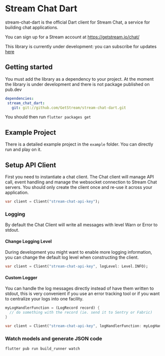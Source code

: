 # Stream Chat Dart 

stream-chat-dart is the official Dart client for Stream Chat, a service for building chat applications.

You can sign up for a Stream account at https://getstream.io/chat/

This library is currently under development: you can subscribe for updates [here](https://github.com/GetStream/stream-chat-dart/issues/1)

## Getting started

You must add the library as a dependency to your project. At the moment the library is under development and there is not package published on pub.dev

```yaml
dependencies:
 stream_chat_dart:
   git: git://github.com/GetStream/stream-chat-dart.git
```
You should then run `flutter packages get`

## Example Project

There is a detailed example project in the `example` folder. You can directly run and play on it. 

## Setup API Client

First you need to instantiate a chat client. The Chat client will manage API call, event handling and manage the websocket connection to Stream Chat servers. You should only create the client once and re-use it across your application.

```dart
var client = Client("stream-chat-api-key");
```

### Logging

By default the Chat Client will write all messages with level Warn or Error to stdout.

#### Change Logging Level

During development you might want to enable more logging information, you can change the default log level when constructing the client.

```dart
var client = Client("stream-chat-api-key", logLevel: Level.INFO);
```

#### Custom Logger

You can handle the log messages directly instead of have them written to stdout, this is very convenient if you use an error tracking tool or if you want to centralize your logs into one facility.

```dart
myLogHandlerFunction = (LogRecord record) {
  // do something with the record (ie. send it to Sentry or Fabric)
}

var client = Client("stream-chat-api-key", logHandlerFunction: myLogHandlerFunction);
```

### Watch models and generate JSON code

```bash
flutter pub run build_runner watch
```
